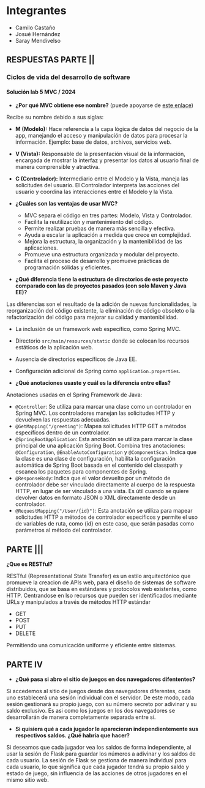 # Integrantes
* Camilo Castaño
* Josué Hernández
* Saray Mendivelso

## RESPUESTAS PARTE ||
### Ciclos de vida del desarrollo de software
#### Solución lab 5 MVC / 2024


- **¿Por qué MVC obtiene ese nombre?** (puede apoyarse de [este enlace](https://www.javatpoint.com/spring-mvc-tutorial))

Recibe su nombre debido a sus siglas:
  - **M (Modelo):** Hace referencia a la capa lógica de datos del negocio de la app, manejando el acceso y manipulación de datos para procesar la información. Ejemplo: base de datos, archivos, servicios web.
  - **V (Vista):** Responsable de la presentación visual de la información, encargada de mostrar la interfaz y presentar los datos al usuario final de manera comprensible y atractiva.
  - **C (Controlador):** Intermediario entre el Modelo y la Vista, maneja las solicitudes del usuario. El Controlador interpreta las acciones del usuario y coordina las interacciones entre el Modelo y la Vista.

- **¿Cuáles son las ventajas de usar MVC?**
  - MVC separa el código en tres partes: Modelo, Vista y Controlador.
  - Facilita la reutilización y mantenimiento del código.
  - Permite realizar pruebas de manera más sencilla y efectiva.
  - Ayuda a escalar la aplicación a medida que crece en complejidad.
  - Mejora la estructura, la organización y la mantenibilidad de las aplicaciones.
  - Promueve una estructura organizada y modular del proyecto.
  - Facilita el proceso de desarrollo y promueve prácticas de programación sólidas y eficientes.

- **¿Qué diferencia tiene la estructura de directorios de este proyecto comparado con las de proyectos pasados (con solo Maven y Java EE)?**

Las diferencias son el resultado de la adición de nuevas funcionalidades, la reorganización del código existente, la eliminación de código obsoleto o la refactorización del código para mejorar su calidad y mantenibilidad.

  - La inclusión de un framework web específico, como Spring MVC.
  - Directorio `src/main/resources/static` donde se colocan los recursos estáticos de la aplicación web.
  - Ausencia de directorios específicos de Java EE.
  - Configuración adicional de Spring como `application.properties`.

- **¿Qué anotaciones usaste y cuál es la diferencia entre ellas?**

Anotaciones usadas en el Spring Framework de Java:

  - `@Controller`: Se utiliza para marcar una clase como un controlador en Spring MVC. Los controladores manejan las solicitudes HTTP y devuelven las respuestas adecuadas.
  - `@GetMapping("/greeting")`: Mapea solicitudes HTTP GET a métodos específicos dentro de un controlador.
  - `@SpringBootApplication`: Esta anotación se utiliza para marcar la clase principal de una aplicación Spring Boot. Combina tres anotaciones: `@Configuration`, `@EnableAutoConfiguration` y `@ComponentScan`. Indica que la clase es una clase de configuración, habilita la configuración automática de Spring Boot basada en el contenido del classpath y escanea los paquetes para componentes de Spring.
  - `@ResponseBody`: Indica que el valor devuelto por un método de controlador debe ser vinculado directamente al cuerpo de la respuesta HTTP, en lugar de ser vinculado a una vista. Es útil cuando se quiere devolver datos en formato JSON o XML directamente desde un controlador.
  - `@RequestMapping("/User/{id}")`: Esta anotación se utiliza para mapear solicitudes HTTP a métodos de controlador específicos y permite el uso de variables de ruta, como {id} en este caso, que serán pasadas como parámetros al método del controlador.


## PARTE |||
**¿Que es RESTful?**

RESTful (Representational State Transfer) es un estilo arquitectónico que promueve la creacion de APIs web, para el diseño de sistemas de software distribuidos, que se basa en estándares y protocolos web existentes, como HTTP.
Centrandose  en  lso recursos que pueden ser identificados mediante URLs y manipulados a través de métodos HTTP estándar
- GET
- POST
- PUT
- DELETE

Permitiendo una comunicación uniforme y eficiente entre sistemas. 

 
## PARTE IV
- **¿Qué pasa si abro el sitio de juegos en dos navegadores difententes?**
  
Si accedemos al sitio de juegos desde dos navegadores diferentes, cada uno establecerá una sesión individual con el servidor. 
De este modo, cada sesión gestionará su propio juego, con su número secreto por adivinar y su saldo exclusivo. Es asi como los juegos en los dos navegadores se desarrollarán de manera completamente separada entre sí.

- **Si quisiera qué a cada jugador le aparecieran independientemente sus respectivos saldos. ¿Qué habría que hacer?**
  
Si deseamos que cada jugador vea los saldos de forma independiente, al usar la sesión de Flask para guardar los números a adivinar y los saldos de cada usuario. La sesión de Flask se gestiona de manera individual para cada usuario, lo que significa que cada jugador tendrá su propio saldo y estado de juego, sin influencia de las acciones de otros jugadores en el mismo sitio web.


